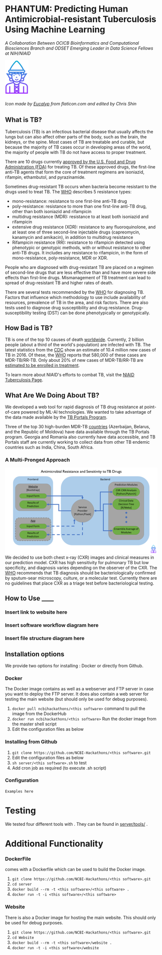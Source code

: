 # PHANTUM: Predicting Human Antimicrobial-resistant Tuberculosis Using Machine Learning

*A Collaboration Between OCICB Bioinformatics and Computational Biosciences Branch and ODSET Emerging Leader in Data Science Fellows at NIH/NIAID*


![alt text](https://github.com/NCBI-Hackathons/Expanding-a-versatile-antimicrobial-resistance-pipeline/blob/master/final%20elf-icon%20size.png "elf logo") 

###### Icon made by [Eucalyp](https://www.flaticon.com/authors/eucalyp) from flaticon.com and edited by Chris Shin




## What is TB?
Tuberculosis (TB) is an infectious bacterial disease that usually affects the lungs but can also affect other parts of the body, such as the brain, the kidneys, or the spine. Most cases of TB are treatable and curable, but because the majority of TB cases occur in developing areas of the world, the majority of people with TB do not have access to proper treatment. 

There are 10 drugs currently [approved by the U.S. Food and Drug Administration (FDA)](https://www.cdc.gov/tb/topic/treatment/tbdisease.htm) for treating TB. Of these approved drugs, the first-line anti-TB agents that form the core of treatment regimens are isoniazid, rifampin, ethambutol, and pyrazinamide. 

Sometimes drug-resistant TB occurs when bacteria become resistant to the drugs used to treat TB. The [WHO](http://www.who.int/tb/areas-of-work/drug-resistant-tb/types/en/) describes 5 resistance types: 
* mono-resistance: resistance to one first-line anti-TB drug
* poly-resistance: resistance to more than one first-line anti-TB drug, other than both isoniazid and rifampicin
* multidrug resistance (MDR): resistance to at least both isoniazid and rifampicin
* extensive drug resistance (XDR): resistance to any fluoroquinolone, and at least one of three second-line injectable drugs (capreomycin, kanamycin and amikacin), in addition to multidrug resistance
* Rifampicin resistance (RR): resistance to rifampicin detected using phenotypic or genotypic methods, with or without resistance to other anti-TB drugs. It includes any resistance to rifampicin, in the form of mono-resistance, poly-resistance, MDR or XDR.

People who are diagnosed with drug-resistant TB are placed on a regimen of second-line drugs that are less effective than and have more severe side effects than first-line drugs. Mismanagement of TB treatment can lead to spread of drug-resistant TB and higher rates of death. 

There are several tests recommended by the [WHO](http://www.who.int/tb/publications/implementing_TB_diagnostics/en/) for diagnosing TB. Factors that influence which methodology to use include availability of resources, prevalence of TB in the area, and risk factors. There are also tests used to diagnose drug susceptibility and drug resistance. Drug-susceptibility testing (DST) can be done phenotypically or genotypically. 

## How Bad is TB?
TB is one of the top 10 causes of death [worldwide](http://www.who.int/en/news-room/fact-sheets/detail/tuberculosis). Currently, 2 billion people (about a third of the world's population) are infected with TB. The latest statistics from the [CDC](https://www.cdc.gov/tb/statistics/default.htm) show an estimate of 10.4 million new cases of TB in 2016. Of these, the [WHO](http://www.who.int/tb/areas-of-work/drug-resistant-tb/en/) reports that 580,000 of these cases are MDR-TB/RR-TB. Only about 20% of new cases of MDR-TB/RR-TB are [estimated to be enrolled in treatment](http://apps.who.int/medicinedocs/en/d/Js23098en/). 

To learn more about NIAID's efforts to combat TB, visit the [NIAID Tuberculosis Page](https://www.niaid.nih.gov/diseases-conditions/tuberculosis-tb ).

## What Are We Doing About TB?
We developed a web tool for rapid diagnosis of TB drug resistance at point-of-care powered by ML-AI technologies. We wanted to take advantage of the data made available by the [TB Portals Program](https://tbportals.niaid.nih.gov/). 

Three of the top 30 high-burden MDR-TB [countries](http://www.who.int/tb/publications/global_report/en/) (Azerbaijan, Belarus, and the Republic of Moldova) have data available through the TB Portals program. Georgia and Romania also currently have data accessible, and TB Portals staff are currently working to collect data from other TB endemic countries such as India, China, South Africa. 

### A Multi-Pronged Approach
![alt text](https://github.com/NCBI-Hackathons/Expanding-a-versatile-antimicrobial-resistance-pipeline/blob/master/Slide1.PNG "architecture flowchart 1")
We decided to use both chest x-ray (CXR) images and clinical measures in our prediction model. CXR has high sensitivity for pulmonary TB but low specificity, and diagnosis varies depending on the observer of the CXR. The [WHO](http://apps.who.int/iris/bitstream/handle/10665/252424/9789241511506-eng.pdf?sequence=1) recommends that TB diagnosis should be bacteriologically confirmed by sputum-sear microscopy, culture, or a molecular test. Currently there are no guidelines that place CXR as a triage test before bacteriological testing. 

## How to Use ____

### Insert link to website here

### Insert software workflow diagram here

### Insert file structure diagram here

## Installation options

We provide two options for installing <this software>: Docker or directly from Github.

### Docker

The Docker image contains <this software> as well as a webserver and FTP server in case you want to deploy the FTP server. It does also contain a web server for testing the <this software> main website (but should only be used for debug purposes).

1. `docker pull ncbihackathons/<this software>` command to pull the image from the DockerHub
2. `docker run ncbihackathons/<this software>` Run the docker image from the master shell script
3. Edit the configuration files as below

### Installing <this software> from Github

1. `git clone https://github.com/NCBI-Hackathons/<this software>.git`
2. Edit the configuration files as below
3. `sh server/<this software>.sh` to test
4. Add cron job as required (to execute <this software>.sh script)

### Configuration

```Examples here```

# Testing

We tested four different tools with <this software>. They can be found in [server/tools/](server/tools/) . 

# Additional Functionality

### DockerFile

<this software> comes with a Dockerfile which can be used to build the Docker image.

  1. `git clone https://github.com/NCBI-Hackathons/<this software>.git`
  2. `cd server`
  3. `docker build --rm -t <this software>/<this software> .`
  4. `docker run -t -i <this software>/<this software>`
  
### Website

There is also a Docker image for hosting the main website. This should only be used for debug purposes.

  1. `git clone https://github.com/NCBI-Hackathons/<this software>.git`
  2. `cd Website`
  3. `docker build --rm -t <this software>/website .`
  4. `docker run -t -i <this software>/website`
  

